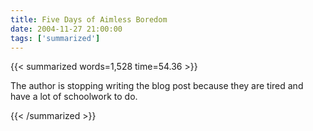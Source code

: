 ```yaml
---
title: Five Days of Aimless Boredom
date: 2004-11-27 21:00:00
tags: ['summarized']
---
```


{{< summarized words=1,528 time=54.36 >}}

The author is stopping writing the blog post because they are tired and have a lot of schoolwork to do.

{{< /summarized >}}